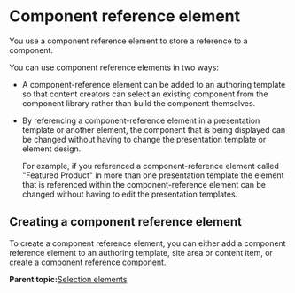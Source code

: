 # Component reference element 

You use a component reference element to store a reference to a component.

You can use component reference elements in two ways:

-   A component-reference element can be added to an authoring template so that content creators can select an existing component from the component library rather than build the component themselves.
-   By referencing a component-reference element in a presentation template or another element, the component that is being displayed can be changed without having to change the presentation template or element design.

    For example, if you referenced a component-reference element called "Featured Product" in more than one presentation template the element that is referenced within the component-reference element can be changed without having to edit the presentation templates.


## Creating a component reference element

To create a component reference element, you can either add a component reference element to an authoring template, site area or content item, or create a component reference component.

**Parent topic:**[Selection elements ](../wcm/wcm_dev_elements_types_selection.md)

